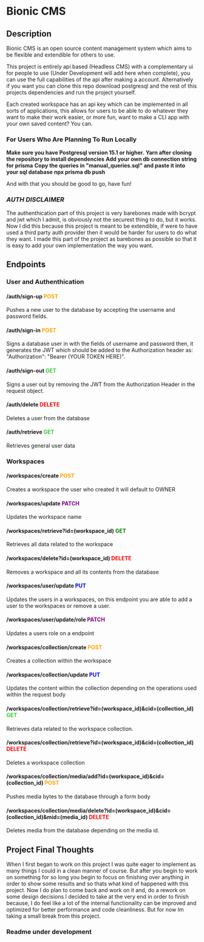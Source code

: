 # Bionic CMS

## Description

Bionic CMS is an open source content management system which aims to be flexible and extendible for others to use.

This project is entirely api based (Headless CMS) with a complementary ui for people to use (Under Development will add here when complete),
you can use the full capabilities of the api after making a account. Alternatively if you want
you can clone this repo download postgresql and the rest of this projects dependencies and run the project
yourself.

Each created workspace has an api key which can be implemented in all sorts of applications, this allows for users
to be able to do whatever they want to make their work easier, or more fun, 
want to make a CLI app with your own saved content? You can.

### For Users Who Are Planning To Run Locally

**Make sure you have Postgresql version 15.1 or higher.**
**Yarn after cloning the repository to install dependencies**
**Add your own db connection string for prisma**
**Copy the queries in "manual_queries.sql" and paste it into your sql database**
**npx prisma db push**

And with that you should be good to go, have fun!

### *AUTH DISCLAIMER*

The authenthication part of this project is very barebones made with bcrypt and jwt which I admit, is obviously
not the securest thing to do, but it works. Now I did this because this project is meant to be extendible, if were to have used
a third party auth provider then it would be harder for users to do what they want. I made this part of the project
as barebones as possible so that it is easy to add your own implementation the way you want.

## Endpoints

### User and Authenthication

#### /auth/sign-up <span style="color:orange">POST</span>

Pushes a new user to the database by accepting the username and password fields.

#### /auth/sign-in <span style="color:orange">POST</span>

Signs a database user in with the fields of username and password then, it generates the JWT which should be added to the
Authorization header as: "Authorization": "Bearer (YOUR TOKEN HERE)".

#### /auth/sign-out <span style="color:limegreen">GET</span>

Signs a user out by removing the JWT from the Authorization Header in the request object.

#### /auth/delete <span style="color:red">DELETE</span>

Deletes a user from the database

#### /auth/retrieve <span style="color:limegreen">GET</span>

Retrieves general user data

### Workspaces

#### /workspaces/create <span style="color:orange">POST</span>

Creates a workspace the user who created it will default to OWNER

#### /workspaces/update <span style="color:purple">PATCH</span>

Updates the workspace name

#### /workspaces/retrieve?id=(workspace_id) <span style="color:green">GET</span>

Retrieves all data related to the workspace

#### /workspaces/delete?id=(workspace_id) <span style="color:red">DELETE</span>

Removes a workspace and all its contents from the database

#### /workspaces/user/update <span style="color:blue">PUT</span>

Updates the users in a workspaces, on this endpoint you are able to add a user to the workspaces or remove a user.

#### /workspaces/user/update/role <span style="color:purple">PATCH</span>

Updates a users role on a endpoint

#### /workspaces/collection/create <span style="color:orange">POST</span>

Creates a collection within the workspace

#### /workspaces/collection/update <span style="color:blue">PUT</span>

Updates the content within the collection depending on the operations used within the request body

#### /workspaces/collection/retrieve?id=(workspace_id)&cid=(collection_id) <span style="color:limegreen">GET</span>

Retrieves data related to the workspace collection.

#### /workspaces/collection/retrieve?id=(workspace_id)&cid=(collection_id) <span style="color:red">DELETE</span>

Deletes a workspace collection

#### /workspaces/collection/media/add?id=(workspace_id)&cid=(collection_id) <span style="color:orange">POST</span>

Pushes media bytes to the database through a form body

#### /workspaces/collection/media/delete?id=(workspace_id)&cid=(collection_id)&mid=(media_id) <span style="color:red">DELETE</span>

Deletes media from the database depending on the media id.

## Project Final Thoughts

When I first began to work on this project I was quite eager to implement as many things I could in a clean manner of course.
But after you begin to work on something for so long you begin to focus on finishing over anything in order to show some results
and so thats what kind of happened with this project. Now I do plan to come back and work on it and, do a rework on some design decisions I decided
to take at the very end in order to finish because, I do feel like a lot of the internal functionality can be improved and optimized for better
performance and code cleanliness. But for now Im taking a small break from this project.

### Readme under development
